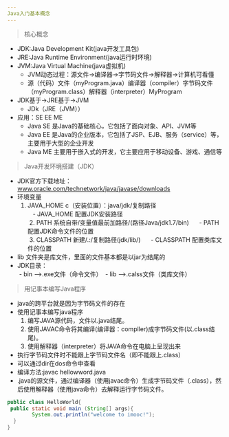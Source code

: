```yaml
---
Java入门基本概念
---  
```

> 核心概念  
- JDK:Java Development Kit(java开发工具包)  
- JRE:Java Runtime Environment(java运行时环境)  
- JVM:Java Virtual Machine(java虚拟机)  
  - JVM动态过程：源文件->编译器->字节码文件->解释器->计算机可看懂  
  - 源（代码）文件（myProgram.java）编译器（compiler）字节码文件（myProgram.class）解释器（interpreter）MyProgram
- JDK基于->JRE基于->JVM  
  - JDk（JRE（JVM））  
- 应用：SE EE ME  
  - Java SE 是Java的基础核心，它包括了面向对象、API、JVM等  
  - Java EE 是Java的企业版本，它包括了JSP、EJB、服务（service）等，主要用于大型的企业开发  
  - Java ME 主要用于嵌入式的开发，它主要应用于移动设备、游戏、通信等  

> Java开发环境搭建（JDK）  
- JDK官方下载地址：www.oracle.com/technetwork/java/javase/downloads  
- 环境变量  
  1. JAVA_HOME c（安装位置）：java/jdk/复制路径  
    - JAVA_HOME 配置JDK安装路径  
  2. PATH  系统自带/变量值最前加路径/(路径Java/jdk1.7/bin)   
    - PATH 配置JDK命令文件的位置  
  3. CLASSPATH  新建/.:/复制路径(jdk/lib/)   
    - CLASSPATH 配置类库文件的位置  
- lib 文件夹是库文件，里面的文件基本都是以jar为结尾的  
- JDK目录：  
  - bin -->.exe文件（命令文件）
  - lib -->.calss文件（类库文件）  
 
> 用记事本编写Java程序  
- java的跨平台就是因为字节码文件的存在  
- 使用记事本编写java程序  
  1. 编写JAVA源代码，文件以.java结尾。  
  2. 使用JAVAC命令将其编译(编译器：compller)成字节码文件(以.class结尾)。  
  3. 使用解释器（interpreter）将JAVA命令在电脑上呈现出来  
- 执行字节码文件时不能跟上字节码文件名（即不能跟上.class）  
- 可以通过dir在dos命令中查看  
- 编译方法:javac hellowword.java  
- .java的源文件，通过编译器（使用javac命令）生成字节码文件（.class），然后使用解释器（使用java命令）去解释运行字节码文件。  
```java
public class HelloWorld{
 public static void main (String[] args){
        System.out.println("welcome to imooc!");
  }
}
```
